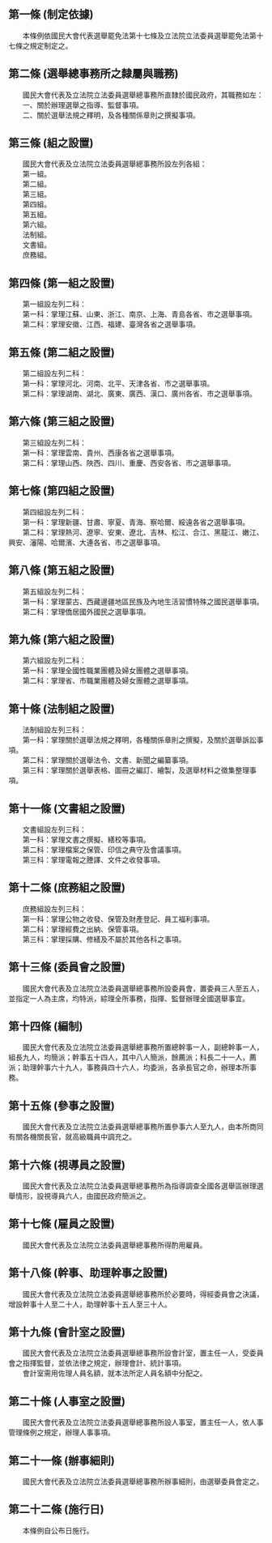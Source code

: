 第一條 (制定依據)
-----------------
　　本條例依國民大會代表選舉罷免法第十七條及立法院立法委員選舉罷免法第十七條之規定制定之。  


第二條 (選舉總事務所之隸屬與職務)
---------------------------------
　　國民大會代表及立法院立法委員選舉總事務所直隸於國民政府，其職務如左：  
　　一、關於辦理選舉之指導、監督事項。  
　　二、關於選舉法規之釋明，及各種關係章則之撰擬事項。  


第三條 (組之設置)
-----------------
　　國民大會代表及立法院立法委員選舉總事務所設左列各組：  
　　第一組。  
　　第二組。  
　　第三組。  
　　第四組。  
　　第五組。  
　　第六組。  
　　法制組。  
　　文書組。  
　　庶務組。  


第四條 (第一組之設置)
---------------------
　　第一組設左列二科：  
　　第一科：掌理江蘇、山東、浙江、南京、上海、青島各省、市之選舉事項。  
　　第二科：掌理安徽、江西、福建、臺灣各省之選舉事項。  


第五條 (第二組之設置)
---------------------
　　第二組設左列二科：  
　　第一科：掌理河北、河南、北平、天津各省、市之選舉事項。  
　　第二科：掌理湖南、湖北、廣東、廣西、漢口、廣州各省、市之選舉事項。  


第六條 (第三組之設置)
---------------------
　　第三組設左列二科：  
　　第一科：掌理雲南、貴州、西康各省之選舉事項。  
　　第二科：掌理山西、陜西、四川、重慶、西安各省、市之選舉事項。  


第七條 (第四組之設置)
---------------------
　　第四組設左列二科：  
　　第一科：掌理新疆、甘肅、寧夏、青海、察哈爾、綏遠各省之選舉事項。  
　　第二科：掌理熱河、遼寧、安東、遼北、吉林、松江、合江、黑龍江、嫩江、興安、瀋陽、哈爾濱、大連各省、市之選舉事項。  


第八條 (第五組之設置)
---------------------
　　第五組設左列二科：  
　　第一科：掌理蒙古、西藏邊疆地區民族及內地生活習慣特殊之國民選舉事項。  
　　第二科：掌理僑居國外國民之選舉事項。  


第九條 (第六組之設置)
---------------------
　　第六組設左列二科：  
　　第一科：掌理全國性職業團體及婦女團體之選舉事項。  
　　第二科：掌理省、市職業團體及婦女團體之選舉事項。  


第十條 (法制組之設置)
---------------------
　　法制組設左列三科：  
　　第一科：掌理關於選舉法規之釋明，各種關係章則之撰擬，及關於選舉訴訟事項。  
　　第二科：掌理關於選舉法令、文書、新聞之編纂事項。  
　　第三科：掌理關於選舉表格、圖冊之編訂、繪製，及選舉材料之徵集整理事項。  


第十一條 (文書組之設置)
-----------------------
　　文書組設左列三科：  
　　第一科：掌理文書之撰擬、繕校等事項。  
　　第二科：掌理檔案之保管、印信之典守及會議事項。  
　　第三科：掌理電報之謄譯、文件之收發事項。  


第十二條 (庶務組之設置)
-----------------------
　　庶務組設左列三科：  
　　第一科：掌理公物之收發、保管及財產登記、員工福利事項。  
　　第二科：掌理經費之出納、保管事項。  
　　第三科：掌理採購、修繕及不屬於其他各科之事項。  


第十三條 (委員會之設置)
-----------------------
　　國民大會代表及立法院立法委員選舉總事務所設委員會，置委員三人至五人，並指定一人為主席，均特派，綜理全所事務，指揮、監督辦理全國選舉事宜。  


第十四條 (編制)
---------------
　　國民大會代表及立法院立法委員選舉總事務所置總幹事一人，副總幹事一人，組長九人，均簡派；幹事五十四人，其中八人簡派，餘薦派；科長二十一人，薦派；助理幹事六十九人，事務員四十六人，均委派，各承長官之命，辦理本所事務。  


第十五條 (參事之設置)
---------------------
　　國民大會代表及立法院立法委員選舉總事務所置參事六人至九人，由本所商同有關各機關長官，就高級職員中調充之。  


第十六條 (視導員之設置)
-----------------------
　　國民大會代表及立法院立法委員選舉總事務所為指導調查全國各選舉區辦理選舉情形，設視導員六人，由國民政府簡派之。  


第十七條 (雇員之設置)
---------------------
　　國民大會代表及立法院立法委員選舉總事務所得酌用雇員。  


第十八條 (幹事、助理幹事之設置)
-------------------------------
　　國民大會代表及立法院立法委員選舉總事務所於必要時，得經委員會之決議，增設幹事十人至二十人，助理幹事十五人至三十人。  


第十九條 (會計室之設置)
-----------------------
　　國民大會代表及立法院立法委員選舉總事務所設會計室，置主任一人，受委員會之指揮監督，並依法律之規定，辦理會計、統計事項。  
　　會計室需用佐理人員名額，就本法所定人員名額中分配之。  


第二十條 (人事室之設置)
-----------------------
　　國民大會代表及立法院立法委員選舉總事務所設人事室，置主任一人，依人事管理條例之規定，辦理人事事項。  


第二十一條 (辦事細則)
---------------------
　　國民大會代表及立法院立法委員選舉總事務所辦事細則，由選舉委員會定之。  


第二十二條 (施行日)
-------------------
　　本條例自公布日施行。